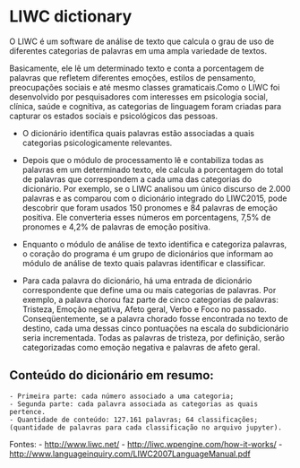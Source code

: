 # LIWC  dictionary

O LIWC é um software de análise de texto que calcula o grau de uso de diferentes categorias de palavras em uma ampla variedade de textos.

Basicamente, ele lê um determinado texto e conta a porcentagem de palavras que refletem diferentes emoções, estilos de pensamento, preocupações sociais e até
mesmo classes gramaticais.Como o LIWC foi desenvolvido por pesquisadores com interesses em psicologia social, clínica, saúde e cognitiva, as categorias de linguagem
foram criadas para capturar os estados sociais e psicológicos das pessoas.

- O dicionário identifica quais palavras estão associadas a quais categorias psicologicamente relevantes.

- Depois que o módulo de processamento lê e contabiliza todas as palavras em um determinado texto, ele calcula a porcentagem do total de palavras que correspondem
a cada uma das categorias do dicionário. Por exemplo, se o LIWC analisou um único discurso de 2.000 palavras e as comparou com o dicionário integrado do LIWC2015, 
pode descobrir que foram usados 150 pronomes e 84 palavras de emoção positiva. Ele converteria esses números em porcentagens, 7,5% de pronomes e 4,2% de palavras de 
emoção positiva.

- Enquanto o módulo de análise de texto identifica e categoriza palavras, o coração do programa é um grupo de dicionários que informam ao módulo de análise de texto 
quais palavras identificar e classificar.

- Para cada palavra do dicionário, há uma entrada de dicionário correspondente que define uma ou mais categorias de palavras. Por exemplo, a palavra chorou faz parte 
de cinco categorias de palavras: Tristeza, Emoção negativa, Afeto geral, Verbo e Foco no passado. Conseqüentemente, se a palavra chorado fosse encontrada no texto de 
destino, cada uma dessas cinco pontuações na escala do subdicionário seria incrementada. Todas as palavras de tristeza, por definição, serão categorizadas como emoção 
negativa e palavras de afeto geral.

## Conteúdo do dicionário em resumo:

	- Primeira parte: cada número associado a uma categoria;
	- Segunda parte: cada palavra associada as categorias as quais pertence.
	- Quantidade de conteúdo: 127.161 palavras; 64 classificações; (quantidade de palavras para cada classificação no arquivo jupyter).

Fontes:
	- http://www.liwc.net/
	- http://liwc.wpengine.com/how-it-works/
	- http://www.languageinquiry.com/LIWC2007LanguageManual.pdf
